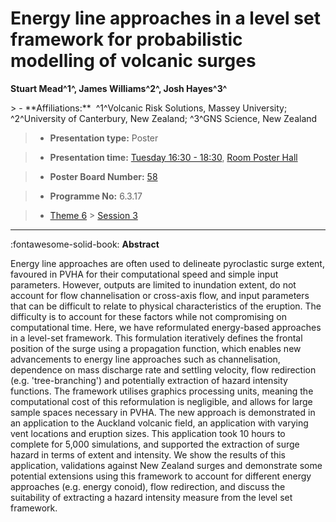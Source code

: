 # Energy line approaches in a level set framework for probabilistic modelling of volcanic surges

**Stuart Mead^1^, James Williams^2^, Josh Hayes^3^**

<!-- more -->> - **Affiliations:**  ^1^Volcanic Risk Solutions, Massey University; ^2^University of Canterbury, New Zealand; ^3^GNS Science, New Zealand 

> - **Presentation type:** Poster

> - **Presentation time:** [Tuesday 16:30 - 18:30](../sessions_comparison.md#__tabbed_2_6), [Room Poster Hall](../maps_venue.md#__tabbed_1_1)

> - **Poster Board Number:** [58](../map_poster_boards.md#tuesday)

> - **Programme No:** 6.3.17

> - [Theme 6](../theme6.md) > [Session 3](../sessions/session-6-3.md)

--- 

:fontawesome-solid-book: **Abstract**

Energy line approaches are often used to delineate pyroclastic surge extent, favoured in PVHA for their computational speed and simple input parameters. However, outputs are limited to inundation extent, do not account for flow channelisation or cross-axis flow, and input parameters that can be difficult to relate to physical characteristics of the eruption. The difficulty is to account for these factors while not compromising on computational time. Here, we have reformulated energy-based approaches in a level-set framework. This formulation iteratively defines the frontal position of the surge using a propagation function, which enables new advancements to energy line approaches such as channelisation, dependence on mass discharge rate and settling velocity, flow redirection (e.g. 'tree-branching') and potentially extraction of hazard intensity functions. The framework utilises graphics processing units, meaning the computational cost of this reformulation is negligible, and allows for large sample spaces necessary in PVHA.
The new approach is demonstrated in an application to the Auckland volcanic field, an application with varying vent locations and eruption sizes. This application took 10 hours to complete for 5,000 simulations, and supported the extraction of surge hazard in terms of extent and intensity. We show the results of this application, validations against New Zealand surges and demonstrate some potential extensions using this framework to account for different energy approaches (e.g. energy conoid), flow redirection, and discuss the suitability of extracting a hazard intensity measure from the level set framework.

